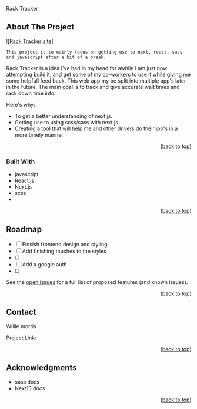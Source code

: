 <a name="readme-top">Rack Tracker</a>

<!-- ABOUT THE PROJECT -->

## About The Project

[![Rack Tracker site]](https://example.com)

    This project is to mainly focus on getting use to next, react, sass and javascript after a bit of a break.

Rack Tracker is a idea I've had in my head for awhile I am just now attempting build it, and get some of my co-workers to use it while giving me some helpfull feed back.
This web app my be split into multiple app's later in the future. The main goal is to track and give accurate wait times and rack
down time info.

Here's why:

- To get a better understanding of next.js.
- Getting use to using scss/sass with next.js
- Creating a tool that will help me and other drivers do their job's in a more timely manner.

<p align="right">(<a href="#readme-top">back to top</a>)</p>

### Built With

- javascript
- React.js
- Next.js
- scss
-

<p align="right">(<a href="#readme-top">back to top</a>)</p>

<!-- ROADMAP -->

## Roadmap

- [ ] Finsish frontend design and styling
- [ ] Add finishing touches to the styles
- [ ]
- [ ] Add a google auth
- [ ]

See the [open issues](https://github.com/othneildrew/Best-README-Template/issues) for a full list of proposed features (and known issues).

<p align="right">(<a href="#readme-top">back to top</a>)</p>

## Contact

Willie morris

Project Link:

<p align="right">(<a href="#readme-top">back to top</a>)</p>

## Acknowledgments

- sass docs
- Next13 docs

<p align="right">(<a href="#readme-top">back to top</a>)</p>
